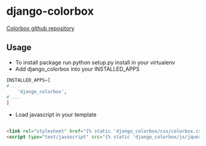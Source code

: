 django-colorbox
===============

[Colorbox github repository](https://github.com/jackmoore/colorbox)

## Usage

* To install package run python setup.py install in your virtualenv
* Add django\_colorbox into your INSTALLED_APPS

```python
INSTALLED_APPS=[
# ...
    'django_colorbox',
# ...
]
```
* Load javascript in your template
```html

<link rel="stylesheet" href="{% static 'django_colorbox/css/colorbox.css' %}"/>
<script type="text/javascript" src="{% static 'django_colorbox/js/jquery.colorbox-min.js' %}"></script>
```
